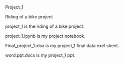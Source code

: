 Project_1

Riding of a bike project

project_1 is the riding of a bike project.

project_1.ipynb is my project notebook.

Final_project_1.xlsx is my project_1 final data exel sheet.

word.ppt.docx is my project_1 ppt.

